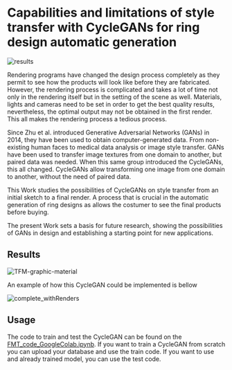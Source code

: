 # Capabilities and limitations of style transfer with CycleGANs for ring design automatic generation

![results](https://user-images.githubusercontent.com/57588309/121816642-10d05880-cc7d-11eb-8759-a4e738427d98.gif)

Rendering programs have changed the design process completely as they permit to see how the products will look like before they are fabricated. However, the rendering process is complicated and takes a lot of time not only in the rendering itself but in the setting of the scene as well. Materials, lights and cameras need to be set in order to get the best quality results, nevertheless, the optimal output may not be obtained in the first render. This all makes the rendering process a tedious process.

Since Zhu et al. introduced Generative Adversarial Networks (GANs) in 2014, they have been used to obtain computer-generated data. From non-existing human faces to medical data analysis or image style transfer.  GANs have been used to transfer image textures from one domain to another, but paired data was needed. When this same group introduced the CycleGANs, this all changed. CycleGANs allow transforming one image from one domain to another, without the need of paired data. 

This Work studies the possibilities of CycleGANs on style transfer from an initial sketch to a final render. A process that is crucial in the automatic generation of ring designs as allows the costumer to see the final products before buying.

The present Work sets a basis for future research, showing the possibilities of GANs in design and establishing a starting point for new applications.

## Results

![TFM-graphic-material](https://user-images.githubusercontent.com/57588309/121818976-ed140f00-cc8a-11eb-82cc-9660716bbc6d.jpg)


An example of how this CycleGAN could be implemented is bellow

![complete_withRenders](https://user-images.githubusercontent.com/57588309/121816793-ecc14700-cc7d-11eb-8f7c-bfb289562949.gif)

## Usage

The code to train and test the CycleGAN can be found on the [FMT_code_GoogleColab.ipynb](./FMT_code_GoogleColab.ipynb). If you want to train a CycleGAN from scratch you can upload your database and use the train code. If you want to use and already trained model, you can use the test code.





